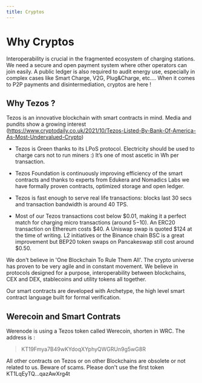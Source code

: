 ```yaml
---
title: Cryptos
---
```


<h1 
 style={{color: "var(--ifm-color-primary)"}}>
Why Cryptos
</h1>

Interoperability is crucial in the fragmented ecosystem of charging stations. We need a secure and open payment system where other operators can join easily. 
A public ledger is also required to audit energy use, especially in complex cases like Smart Charge, V2G, Plug&Charge, etc…. When it comes to P2P payments and disintermediation, cryptos are here !

## Why Tezos ?

Tezos is an innovative blockchain with smart contracts in mind. Media and pundits show a growing interest  (https://www.cryptodaily.co.uk/2021/10/Tezos-Listed-By-Bank-Of-America-As-Most-Undervalued-Crypto)

- Tezos is Green thanks to its LPoS protocol. Electricity should be used to charge cars not to run miners :)
It’s one of most ascetic in Wh per transaction.

- Tezos Foundation is continuously improving efficiency of the smart contracts and thanks to experts from Edukera and Nomadics Labs we have formally proven contracts, optimized storage and open ledger.

- Tezos is fast enough to serve real life transactions: blocks last 30 secs and transaction bandwidth is around 40 TPS.

- Most of our Tezos transactions cost below $0.01, making it a perfect match for charging micro transactions (around $5-$10). An ERC20 transaction on Ethereum costs $40. A Uniswap swap is quoted $124 at the time of writing. L2 initiatives or the Binance chain BSC is a great improvement but BEP20 token swaps on Pancakeswap still cost around $0.50. 

We don't believe in 'One Blockchain To Rule Them All'. The crypto universe has proven to be very agile and in constant movement. We believe in protocols designed for a purpose, interoperability between blockchains, CEX and DEX, stablecoins and utility tokens all together.

Our smart contracts are developed with Archetype, the high level smart contract language built for formal verification.

## Werecoin and Smart Contrats

Werenode is using a Tezos token called Werecoin, shorten in WRC. The address is :
> KT19Fmya7B49wKYdoqXYphyQWGRUn9g5wG8R 

All other contracts on Tezos or on other Blockchains are obsolete or not related to us. 
Beware of scams.
Please don't use the first token KT1LqEyTQ...qazAwXrg4t
